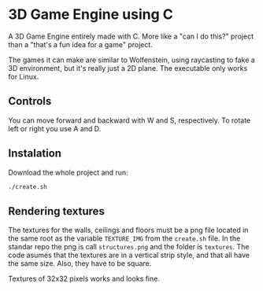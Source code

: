 # 3D Game Engine using C

A 3D Game Engine entirely made with C. More like a "can I do this?" project than a "that's a fun idea for a game" project.

The games it can make are similar to Wolfenstein, using raycasting to fake a 3D environment, but it's really just a 2D plane. The executable only works for Linux.

## Controls

You can move forward and backward with W and S, respectively. To rotate left or right you use A and D.

## Instalation

Download the whole project and run:

```bash
./create.sh
```

## Rendering textures

The textures for the walls, ceilings and floors must be a png file located in the same root as the variable `TEXTURE_IMG` from the `create.sh` file. In the standar repo the png is call `structures.png` and the folder is `textures`. The code asumes that the textures are in a vertical strip style, and that all have the same size. Also, they have to be square.

Textures of 32x32 pixels works and looks fine.
